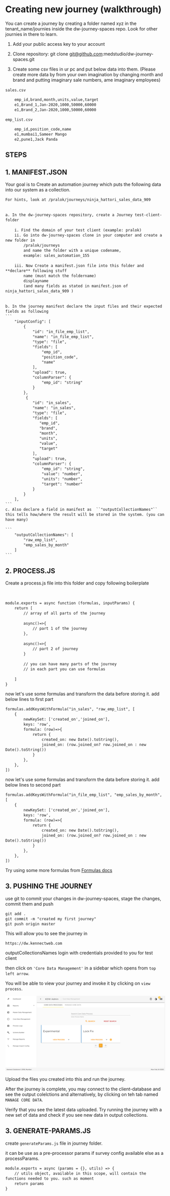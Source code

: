# Creating new journey (walkthrough)
You can create a journey by creating a folder named xyz in the tenant_name/journies inside the dw-journey-spaces repo. Look for other journies in there to learn.


1. Add your public access key to your account
2. Clone repository: 
git clone git@github.com:medstudio/dw-journey-spaces.git

3. Create some csv files in ur pc and put below data into them. (Please create more data by from your own imagination by changing month and brand and putting imaginary sale numbers, ame imaginary employees)

``sales.csv``
```
    emp_id,brand,month,units,value,target
    e1,Brand_1,Jan-2020,1000,50000,60000
    e1,Brand_2,Jan-2020,1000,50000,60000
```

``emp_list.csv``


```
    emp_id,position_code,name
    e1,mumbai1,Sameer Mango
    e2,pune1,Jack Panda
```

## STEPS

## 1. **MANIFEST.JSON**
Your goal is to Create an automation journey which puts the following data into our system as a collection.
    
    For hints, look at /pralok/journeys/ninja_hattori_sales_data_909
    
    
    a. In the dw-journey-spaces repository, create a Journey test-client-folder

        i. Find the domain of your test client (example: pralok)
        ii. Go into dw-journey-spaces clone in your computer and create a new folder in 
            /pralok/journeys 
            and name the folder with a unique codename, 
            example: sales_automation_155

        iii. Now Create a manifest.json file into this folder and **declare** following stuff 
            name (must match the foldername)
            displayname
            (and many fields as stated in manifest.json of ninja_hattori_sales_data_909 )
        
    
    b. In the journey manifest declare the input files and their expected fields as following
    ```
        "inputConfig": [
            {
                "id": "in_file_emp_list",
                "name": "in_file_emp_list",
                "type": "file",
                "fields": [
                    "emp_id",
                    "position_code",
                    "name"
                ],
                "upload": true,
                "columnParser": {
                    "emp_id": "string"
                }
            },
             {
                "id": "in_sales",
                "name": "in_sales",
                "type": "file",
                "fields": [
                   "emp_id",
                   "brand",
                   "month",
                   "units",
                   "value",
                   "target"
                ],
                "upload": true,
                "columnParser": {
                    "emp_id": "string",
                    "value": "number",
                    "units": "number",
                    "target": "number"
                }
            }
        ],
    ```
    c. Also declare a field in manifest as  ``"outputCollectionNames"`` this tells how/where the result will be stored in the system. (you can have many)

    ```
        "outputCollectionNames": [
            "raw_emp_list",
            "emp_sales_by_month"
        ]
    ``` 

## 2. **PROCESS.JS**
Create a process.js file into this folder and copy following boilerplate

```


module.exports = async function (formulas, inputParams) {
    return [ 
        // array of all parts of the journey

        async()=>{
            // part 1 of the journey
        },

        async()=>{
            // part 2 of journey 
        }

        // you can have many parts of the journey
        // in each part you can use formulas

    ]
}

```
now let's use some formulas and transform the data before storing it.
add below lines to first part
```
formulas.addKeysWithFormula("in_sales", "raw_emp_list", [
    { 
        newKeySet: ['created_on','joined_on'], 
        keys: 'row',
        formula: (row)=>{
            return {
                created_on: new Date().toString(),
                joined_on: (row.joined_on? row.joined_on : new Date().toString())
            }
        },  
    },
])
```
now let's use some formulas and transform the data before storing it.
add below lines to second part
```
formulas.addKeysWithFormula("in_file_emp_list", "emp_sales_by_month", [
    { 
        newKeySet: ['created_on','joined_on'], 
        keys: 'row',
        formula: (row)=>{
            return {
                created_on: new Date().toString(),
                joined_on: (row.joined_on? row.joined_on : new Date().toString())
            }
        },  
    },
])
```
Try using some more formulas from [Formulas docs](/journeys/formulas.html#formulas-docs)

## 3. **PUSHING THE JOURNEY**
use git to commit your changes in dw-journey-spaces, 
stage the changes, commit them and push
```
git add . 
git commit -m "created my first journey"
git push origin master
```

This will allow you to see the journey in 

    https://dw.kennectweb.com 
outputCollectionsNames
login with credentials provided to you for test client

then click on ``'Core Data Management'`` in a sidebar which opens from ``top left arrow``.

You will be able to view your journey and invoke it by clicking on ``view process``.


![all core journeys](../assets/journeys/j1.png)

Upload the files you created into this and run the journey.

After the journey is complete, you may connect to the client-database and see the output colelctions and alternatively, by clicking on teh tab named  ``MANAGE CORE DATA``.

Verify that you see the latest data uploaded. Try running the journey with a new set of data and check if you see new data in output collections.

## 3. **GENERATE-PARAMS.JS**
 create ``generateParams.js`` file in journey folder.

 it can be use as a pre-processor params if survey config available else as a processParams. 
 ```
 module.exports = async (params = {}, utils) => {
     // utils object, available in this scope, will contain the functions needed to you. such as moment
     return params
}

```

